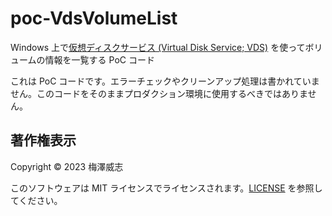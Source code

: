 # poc-VdsVolumeList

Windows 上で[仮想ディスクサービス (Virtual Disk Service; VDS)](https://learn.microsoft.com/en-us/windows/win32/vds/virtual-disk-service-portal) を使ってボリュームの情報を一覧する PoC コード

これは PoC コードです。エラーチェックやクリーンアップ処理は書かれていません。このコードをそのままプロダクション環境に使用するべきではありません。

## 著作権表示

Copyright © 2023 梅澤威志

このソフトウェアは MIT ライセンスでライセンスされます。[LICENSE](LICENSE) を参照してください。
